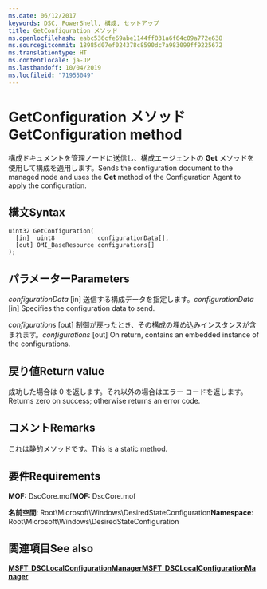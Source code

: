 ```yaml
---
ms.date: 06/12/2017
keywords: DSC, PowerShell, 構成, セットアップ
title: GetConfiguration メソッド
ms.openlocfilehash: eabc536cfe69abe1144ff031a6f64c09a772e638
ms.sourcegitcommit: 18985d07ef024378c8590dc7a983099ff9225672
ms.translationtype: HT
ms.contentlocale: ja-JP
ms.lasthandoff: 10/04/2019
ms.locfileid: "71955049"
---
```

# <a name="getconfiguration-method"></a><span data-ttu-id="841c2-103">GetConfiguration メソッド</span><span class="sxs-lookup"><span data-stu-id="841c2-103">GetConfiguration method</span></span>

<span data-ttu-id="841c2-104">構成ドキュメントを管理ノードに送信し、構成エージェントの **Get** メソッドを使用して構成を適用します。</span><span class="sxs-lookup"><span data-stu-id="841c2-104">Sends the configuration document to the managed node and uses the **Get** method of the Configuration Agent to apply the configuration.</span></span>

## <a name="syntax"></a><span data-ttu-id="841c2-105">構文</span><span class="sxs-lookup"><span data-stu-id="841c2-105">Syntax</span></span>

```mof
uint32 GetConfiguration(
  [in]  uint8            configurationData[],
  [out] OMI_BaseResource configurations[]
);
```

## <a name="parameters"></a><span data-ttu-id="841c2-106">パラメーター</span><span class="sxs-lookup"><span data-stu-id="841c2-106">Parameters</span></span>

<span data-ttu-id="841c2-107">*configurationData* \[in\] 送信する構成データを指定します。</span><span class="sxs-lookup"><span data-stu-id="841c2-107">*configurationData* \[in\] Specifies the configuration data to send.</span></span>

<span data-ttu-id="841c2-108">*configurations* \[out\] 制御が戻ったとき、その構成の埋め込みインスタンスが含まれます。</span><span class="sxs-lookup"><span data-stu-id="841c2-108">*configurations* \[out\] On return, contains an embedded instance of the configurations.</span></span>

## <a name="return-value"></a><span data-ttu-id="841c2-109">戻り値</span><span class="sxs-lookup"><span data-stu-id="841c2-109">Return value</span></span>

<span data-ttu-id="841c2-110">成功した場合は 0 を返します。それ以外の場合はエラー コードを返します。</span><span class="sxs-lookup"><span data-stu-id="841c2-110">Returns zero on success; otherwise returns an error code.</span></span>

## <a name="remarks"></a><span data-ttu-id="841c2-111">コメント</span><span class="sxs-lookup"><span data-stu-id="841c2-111">Remarks</span></span>

<span data-ttu-id="841c2-112">これは静的メソッドです。</span><span class="sxs-lookup"><span data-stu-id="841c2-112">This is a static method.</span></span>

## <a name="requirements"></a><span data-ttu-id="841c2-113">要件</span><span class="sxs-lookup"><span data-stu-id="841c2-113">Requirements</span></span>

<span data-ttu-id="841c2-114">**MOF:** DscCore.mof</span><span class="sxs-lookup"><span data-stu-id="841c2-114">**MOF:** DscCore.mof</span></span>

<span data-ttu-id="841c2-115">**名前空間**: Root\Microsoft\Windows\DesiredStateConfiguration</span><span class="sxs-lookup"><span data-stu-id="841c2-115">**Namespace**: Root\Microsoft\Windows\DesiredStateConfiguration</span></span>

## <a name="see-also"></a><span data-ttu-id="841c2-116">関連項目</span><span class="sxs-lookup"><span data-stu-id="841c2-116">See also</span></span>

[<span data-ttu-id="841c2-117">**MSFT_DSCLocalConfigurationManager**</span><span class="sxs-lookup"><span data-stu-id="841c2-117">**MSFT_DSCLocalConfigurationManager**</span></span>](msft-dsclocalconfigurationmanager.md)
